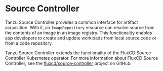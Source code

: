 # Source Controller

Tanzu Source Controller provides a common interface for artifact acquisition. With it, an
`ImageRepository` resource can resolve source from the contents of an image in an image registry.
This functionality enables app developers to create and update workloads from local source code or
from a code repository.

Tanzu Source Controller extends the functionality of the FluxCD Source Controller Kubernetes
operator. For more information about FluxCD Source Controller, see the
[fluxcd/source-controller](https://github.com/fluxcd/source-controller) project on GitHub.
